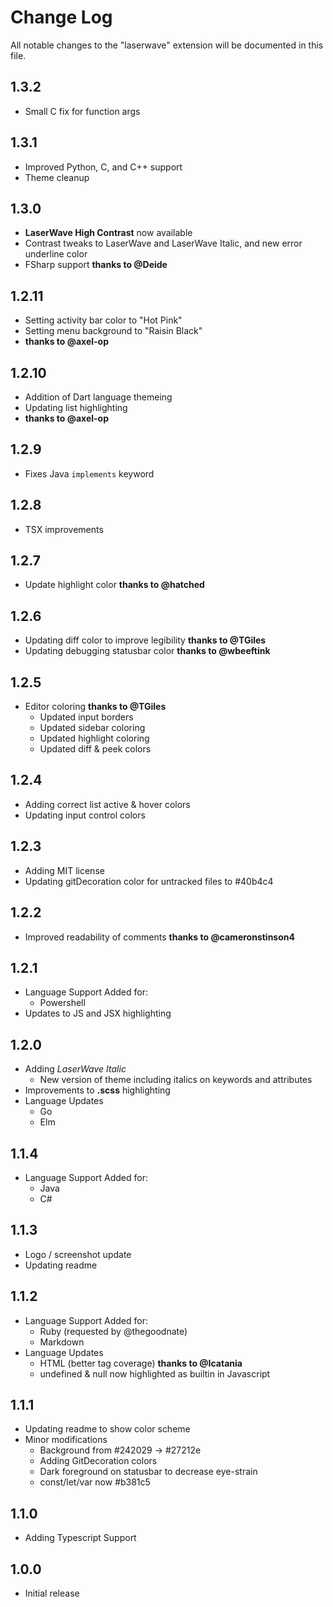 # Change Log

All notable changes to the "laserwave" extension will be documented in this file.

## 1.3.2

- Small C fix for function args

## 1.3.1

- Improved Python, C, and C++ support
- Theme cleanup

## 1.3.0

- **LaserWave High Contrast** now available
- Contrast tweaks to LaserWave and LaserWave Italic, and new error underline color 
- FSharp support **thanks to @Deide**

## 1.2.11

- Setting activity bar color to "Hot Pink"
- Setting menu background to "Raisin Black"
- **thanks to @axel-op**

## 1.2.10

- Addition of Dart language themeing
- Updating list highlighting
- **thanks to @axel-op**

## 1.2.9

- Fixes Java `implements` keyword

## 1.2.8

- TSX improvements

## 1.2.7

- Update highlight color **thanks to @hatched**

## 1.2.6

- Updating diff color to improve legibility **thanks to @TGiles**
- Updating debugging statusbar color **thanks to @wbeeftink**

## 1.2.5

- Editor coloring **thanks to @TGiles**
  - Updated input borders
  - Updated sidebar coloring
  - Updated highlight coloring
  - Updated diff & peek colors

## 1.2.4

- Adding correct list active & hover colors
- Updating input control colors

## 1.2.3

- Adding MIT license
- Updating gitDecoration color for untracked files to #40b4c4

## 1.2.2

- Improved readability of comments **thanks to @cameronstinson4**

## 1.2.1

- Language Support Added for:
  - Powershell
- Updates to JS and JSX highlighting

## 1.2.0

- Adding *LaserWave Italic*
  - New version of theme including italics on keywords and attributes
- Improvements to **.scss** highlighting
- Language Updates
  - Go
  - Elm

## 1.1.4

- Language Support Added for:
  - Java
  - C#

## 1.1.3

- Logo / screenshot update
- Updating readme

## 1.1.2

- Language Support Added for:
  - Ruby (requested by @thegoodnate)
  - Markdown
- Language Updates
  - HTML (better tag coverage) **thanks to @Icatania**
  - undefined & null now highlighted as builtin in Javascript

## 1.1.1

- Updating readme to show color scheme
- Minor modifications
  - Background from #242029 -> #27212e
  - Adding GitDecoration colors
  - Dark foreground on statusbar to decrease eye-strain
  - const/let/var now #b381c5

## 1.1.0

- Adding Typescript Support

## 1.0.0

- Initial release
